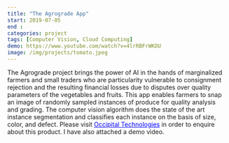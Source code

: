 ```yaml
---
title: "The Agrograde App"
start: 2019-07-05
end : 
categories: project
tags: [Computer Vision, Cloud Computing]
demo: https://www.youtube.com/watch?v=4lrRBFrWKDU
image: /img/projects/tomato.jpeg
---
```



The Agrograde project brings the power of AI in the hands of marginalized farmers and small traders who are particularity vulnerable to consignment rejection and the resulting financial losses due to disputes over quality parameters of the vegetables and fruits. This app enables farmers to snap an image of randomly sampled instances of produce for quality analysis and grading. The computer vision algorithm does the state of the art instance segmentation and classifies each instance on the basis of size, color, and defect. Please visit <a href="https://www.occipitaltech.com/" target="_blank" rel="noopener noreferrer" style="color:blue">Occipital Technologies</a> in order to enquire about this product. I have also attached a demo video.
